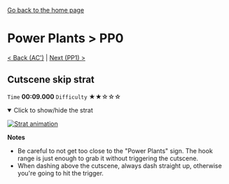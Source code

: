 [Go back to the home page](https://github.com/Doublevil/scbspeedrun)

# Power Plants > PP0

[< Back (AC')](https://github.com/Doublevil/scbspeedrun/blob/main/levels/A/AC'.md) | [Next (PP1) >](https://github.com/Doublevil/scbspeedrun/blob/main/levels/pp/PP1.md)

## Cutscene skip strat

`Time` **00:09.000** `Difficulty` ★★☆☆☆
<details open>
  <summary>Click to show/hide the strat</summary>

  [![Strat animation](https://github.com/Doublevil/scbspeedrun/blob/main/media/levels/pp/PP0_CutsceneSkipStrat.webp)](https://github.com/Doublevil/scbspeedrun/blob/main/media/levels/pp/PP0_CutsceneSkipStrat.mp4?raw=true)

  **Notes**
  - Be careful to not get too close to the "Power Plants" sign. The hook range is just enough to grab it without triggering the cutscene.
  - When dashing above the cutscene, always dash straight up, otherwise you're going to hit the trigger.
</details>
